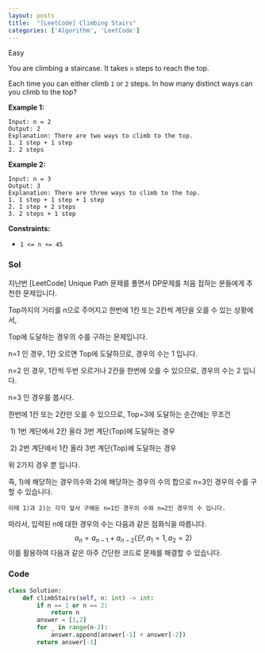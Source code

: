 ```yaml
---
layout: posts
title:  "[LeetCode] Climbing Stairs"
categories: ['Algorithm', 'LeetCode']
---
```



[문제링크]:(https://leetcode.com/problems/climbing-stairs/)





Easy

You are climbing a staircase. It takes `n` steps to reach the top.

Each time you can either climb `1` or `2` steps. In how many distinct ways can you climb to the top?

 

**Example 1:**

```
Input: n = 2
Output: 2
Explanation: There are two ways to climb to the top.
1. 1 step + 1 step
2. 2 steps
```

**Example 2:**

```
Input: n = 3
Output: 3
Explanation: There are three ways to climb to the top.
1. 1 step + 1 step + 1 step
2. 1 step + 2 steps
3. 2 steps + 1 step  
```

 

**Constraints:**

- `1 <= n <= 45`





### Sol

지난번 [LeetCode] Unique Path 문제를 풀면서 DP문제를 처음 접하는 분들에게 추천한 문제입니다.

Top까지의 거리를 n으로 주어지고 한번에 1칸 또는 2칸씩 계단을 오를 수 있는 상황에서,

Top에 도달하는 경우의 수를 구하는 문제입니다.  



n=1 인 경우, 1칸 오르면 Top에 도달하므로, 경우의 수는 1 입니다.

n=2 인 경우, 1칸씩 두번 오르거나 2칸을 한번에 오를 수 있으므로, 경우의 수는 2 입니다.   



n=3 인 경우를 봅시다.

한번에 1칸 또는 2칸만 오를 수 있으므로, Top=3에 도달하는 순간에는 무조건

​	1) 1번 계단에서 2칸 올라 3번 계단(Top)에 도달하는 경우 

​	2) 2번 계단에서 1칸 올라 3번 계단(Top)에 도달하는 경우

위 2가지 경우 뿐 입니다.  



즉, 1)에 해당하는 경우의수와 2)에 해당하는 경우의 수의 합으로 n=3인 경우의 수를 구할 수 있습니다.

 	이때 1)과 2)는 각각 앞서 구해둔 n=1인 경우의 수와 n=2인 경우의 수 입니다.   



따라서, 입력된 n에 대한 경우의 수는 다음과 같은 점화식을 따릅니다.
$$
a_{n} = a_{n-1} + a_{n-2} (단, a_{1}=1, a_{2}=2)
$$
이를 활용하여 다음과 같은 아주 간단한 코드로 문제를 해결할 수 있습니다.   



### Code

```python
class Solution:
    def climbStairs(self, n: int) -> int:
        if n == 1 or n == 2:
            return n
        answer = [1,2]
        for _ in range(n-2):
            answer.append(answer[-1] + answer[-2])
        return answer[-1]
    
```

